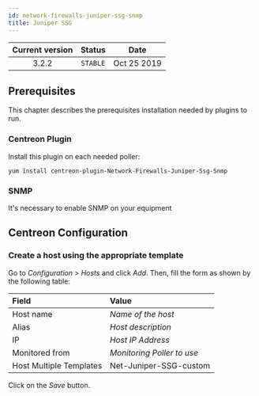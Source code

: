 ```yaml
---
id: network-firewalls-juniper-ssg-snmp
title: Juniper SSG
---
```


| Current version | Status | Date |
| :-: | :-: | :-: |
| 3.2.2 | `STABLE` | Oct 25 2019 |

## Prerequisites

This chapter describes the prerequisites installation needed by plugins to run.

### Centreon Plugin

Install this plugin on each needed poller:

``` shell
yum install centreon-plugin-Network-Firewalls-Juniper-Ssg-Snmp
```

### SNMP

It's necessary to enable SNMP on your equipment

## Centreon Configuration

### Create a host using the appropriate template

Go to *Configuration \> Hosts* and click *Add*. Then, fill the form as shown by the following table:

| Field                                | Value                      |
| :----------------------------------- | :------------------------- |
| Host name                            | *Name of the host*         |
| Alias                                | *Host description*         |
| IP                                   | *Host IP Address*          |
| Monitored from                       | *Monitoring Poller to use* |
| Host Multiple Templates              | Net-Juniper-SSG-custom     |

Click on the *Save* button.

